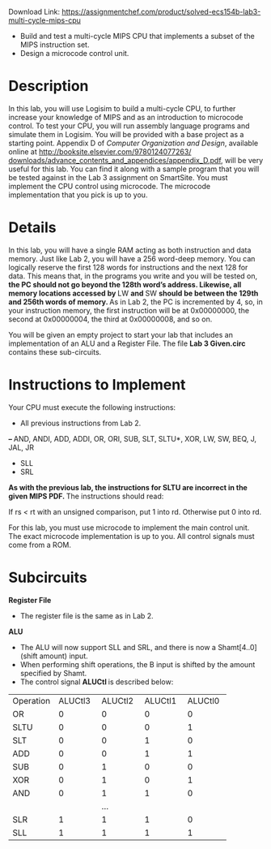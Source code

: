 Download Link: https://assignmentchef.com/product/solved-ecs154b-lab3-multi-cycle-mips-cpu
<br>
<ul>

 <li>Build and test a multi-cycle MIPS CPU that implements a subset of the MIPS instruction set.</li>

 <li>Design a microcode control unit.</li>

</ul>

<h1>Description</h1>

In this lab, you will use Logisim to build a multi-cycle CPU, to further increase your knowledge of MIPS and as an introduction to microcode control. To test your CPU, you will run assembly language programs and simulate them in Logisim. You will be provided with a base project as a starting point. Appendix D of <em>Computer Organization and Design</em>, available online at <a href="http://booksite.elsevier.com/9780124077263/downloads/advance_contents_and_appendices/appendix_D.pdf">http://booksite.elsevier.com/9780124077263/ </a><a href="http://booksite.elsevier.com/9780124077263/downloads/advance_contents_and_appendices/appendix_D.pdf">downloads/advance_contents_and_appendices/appendix_D.pdf</a><a href="http://booksite.elsevier.com/9780124077263/downloads/advance_contents_and_appendices/appendix_D.pdf">,</a> will be very useful for this lab. You can find it along with a sample program that you will be tested against in the Lab 3 assignment on SmartSite. You must implement the CPU control using microcode. The microcode implementation that you pick is up to you.

<h1>Details</h1>

In this lab, you will have a single RAM acting as both instruction and data memory. Just like Lab 2, you will have a 256 word-deep memory. You can logically reserve the first 128 words for instructions and the next 128 for data. This means that, in the programs you write and you will be tested on, <strong>the PC should not go beyond the 128th word’s address. Likewise, all memory locations accessed by </strong>LW <strong>and </strong>SW <strong>should be between the 129th and 256th words of memory. </strong>As in Lab 2, the PC is incremented by 4, so, in your instruction memory, the first instruction will be at 0x00000000, the second at 0x00000004, the third at 0x00000008, and so on.

You will be given an empty project to start your lab that includes an implementation of an ALU and a Register File. The file <strong>Lab 3 Given.circ </strong>contains these sub-circuits.

<h1>Instructions to Implement</h1>

Your CPU must execute the following instructions:

<ul>

 <li>All previous instructions from Lab 2.</li>

</ul>

<strong>– </strong>AND, ANDI, ADD, ADDI, OR, ORI, SUB, SLT, SLTU*, XOR, LW, SW, BEQ, J, JAL, JR

<ul>

 <li>SLL</li>

 <li>SRL</li>

</ul>

<strong>As with the previous lab, the instructions for SLTU are incorrect in the given MIPS PDF. </strong>The instructions should read:

If rs <em>&lt; </em>rt with an unsigned comparison, put 1 into rd. Otherwise put 0 into rd.

For this lab, you must use microcode to implement the main control unit. The exact microcode implementation is up to you. All control signals must come from a ROM.

<h1>Subcircuits</h1>

<strong>Register File</strong>

<ul>

 <li>The register file is the same as in Lab 2.</li>

</ul>

<strong>ALU</strong>

<ul>

 <li>The ALU will now support SLL and SRL, and there is now a Shamt[4..0] (shift amount) input.</li>

 <li>When performing shift operations, the B input is shifted by the amount specified by Shamt.</li>

 <li>The control signal <strong>ALUCtl </strong>is described below:</li>

</ul>

<table width="352">

 <tbody>

  <tr>

   <td width="75">Operation</td>

   <td width="69">ALUCtl3</td>

   <td width="69">ALUCtl2</td>

   <td width="69">ALUCtl1</td>

   <td width="69">ALUCtl0</td>

  </tr>

  <tr>

   <td width="75">OR</td>

   <td width="69">0</td>

   <td width="69">0</td>

   <td width="69">0</td>

   <td width="69">0</td>

  </tr>

  <tr>

   <td width="75">SLTU</td>

   <td width="69">0</td>

   <td width="69">0</td>

   <td width="69">0</td>

   <td width="69">1</td>

  </tr>

  <tr>

   <td width="75">SLT</td>

   <td width="69">0</td>

   <td width="69">0</td>

   <td width="69">1</td>

   <td width="69">0</td>

  </tr>

  <tr>

   <td width="75">ADD</td>

   <td width="69">0</td>

   <td width="69">0</td>

   <td width="69">1</td>

   <td width="69">1</td>

  </tr>

  <tr>

   <td width="75">SUB</td>

   <td width="69">0</td>

   <td width="69">1</td>

   <td width="69">0</td>

   <td width="69">0</td>

  </tr>

  <tr>

   <td width="75">XOR</td>

   <td width="69">0</td>

   <td width="69">1</td>

   <td width="69">0</td>

   <td width="69">1</td>

  </tr>

  <tr>

   <td width="75">AND</td>

   <td width="69">0</td>

   <td width="69">1</td>

   <td width="69">1</td>

   <td width="69">0</td>

  </tr>

  <tr>

   <td width="75"></td>

   <td width="69"></td>

   <td width="69">…</td>

   <td width="69"></td>

   <td width="69"></td>

  </tr>

  <tr>

   <td width="75">SLR</td>

   <td width="69">1</td>

   <td width="69">1</td>

   <td width="69">1</td>

   <td width="69">0</td>

  </tr>

  <tr>

   <td width="75">SLL</td>

   <td width="69">1</td>

   <td width="69">1</td>

   <td width="69">1</td>

   <td width="69">1</td>

  </tr>

 </tbody>

</table>